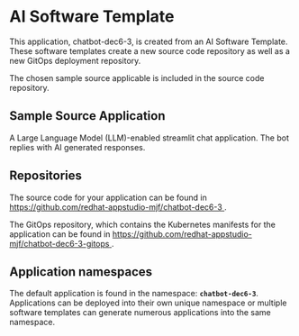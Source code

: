 # AI Software Template

This application, chatbot-dec6-3, is created from an AI Software Template. These software templates create a new source code repository as well as a new GitOps deployment repository.

The chosen sample source applicable is included in the source code repository.

## Sample Source Application

A Large Language Model (LLM)-enabled streamlit chat application. The bot replies with AI generated responses.

## Repositories

The source code for your application can be found in [https://github.com/redhat-appstudio-mjf/chatbot-dec6-3 ](https://github.com/redhat-appstudio-mjf/chatbot-dec6-3 ).
 
The GitOps repository, which contains the Kubernetes manifests for the application can be found in 
[https://github.com/redhat-appstudio-mjf/chatbot-dec6-3-gitops ](https://github.com/redhat-appstudio-mjf/chatbot-dec6-3-gitops ). 

## Application namespaces 

The default application is found in the namespace: **`chatbot-dec6-3`**. Applications can be deployed into their own unique namespace or multiple software templates can generate numerous applications into the same namespace.